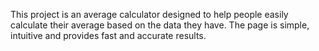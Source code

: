This project is an average calculator designed to help people easily calculate their average based on the data they have. The page is simple, intuitive and provides fast and accurate results.
